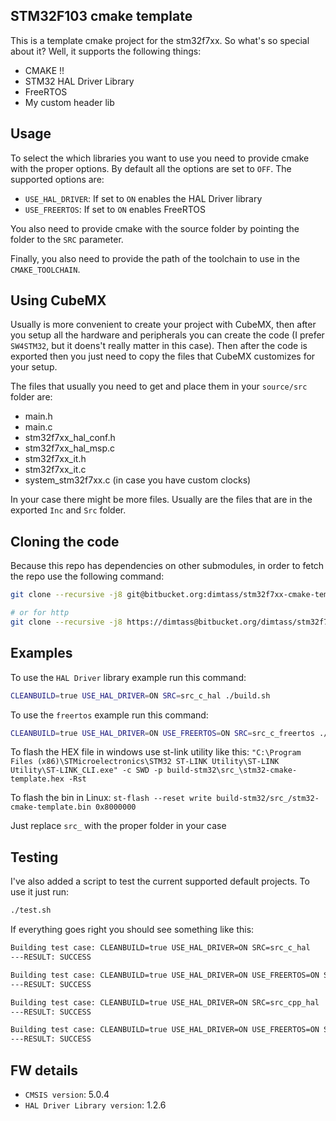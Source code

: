 STM32F103 cmake template
----

This is a template cmake project for the stm32f7xx. So what's
so special about it? Well, it supports the following things:

* CMAKE !!
* STM32 HAL Driver Library
* FreeRTOS
* My custom header lib

## Usage

To select the which libraries you want to use you need to provide
cmake with the proper options. By default all the options are set
to `OFF`. The supported options are:

* `USE_HAL_DRIVER`: If set to `ON` enables the HAL Driver library
* `USE_FREERTOS`: If set to `ON` enables FreeRTOS

You also need to provide cmake with the source folder by pointing
the folder to the `SRC` parameter.

Finally, you also need to provide the path of the toolchain to
use in the `CMAKE_TOOLCHAIN`.

## Using CubeMX
Usually is more convenient to create your project with CubeMX,
then after you setup all the hardware and peripherals you can create
the code (I prefer `SW4STM32`, but it doens't really matter in this case).
Then after the code is exported then you just need to copy the files
that CubeMX customizes for your setup.

The files that usually you need to get and place them in your
`source/src` folder are:

* main.h
* main.c
* stm32f7xx_hal_conf.h
* stm32f7xx_hal_msp.c
* stm32f7xx_it.h
* stm32f7xx_it.c
* system_stm32f7xx.c (in case you have custom clocks)

In your case there might be more files. Usually are the files
that are in the exported `Inc` and `Src` folder.


## Cloning the code
Because this repo has dependencies on other submodules, in order to
fetch the repo use the following command:

```sh
git clone --recursive -j8 git@bitbucket.org:dimtass/stm32f7xx-cmake-template.git

# or for http
git clone --recursive -j8 https://dimtass@bitbucket.org/dimtass/stm32f7xx-cmake-template.git
```

## Examples
To use the `HAL Driver` library example run this command:
```sh
CLEANBUILD=true USE_HAL_DRIVER=ON SRC=src_c_hal ./build.sh
```

To use the `freertos` example run this command:
```sh
CLEANBUILD=true USE_HAL_DRIVER=ON USE_FREERTOS=ON SRC=src_c_freertos ./build.sh
```

To flash the HEX file in windows use st-link utility like this:
```"C:\Program Files (x86)\STMicroelectronics\STM32 ST-LINK Utility\ST-LINK Utility\ST-LINK_CLI.exe" -c SWD -p build-stm32\src_\stm32-cmake-template.hex -Rst```

To flash the bin in Linux:
```st-flash --reset write build-stm32/src_/stm32-cmake-template.bin 0x8000000```

Just replace `src_` with the proper folder in your case

## Testing
I've also added a script to test the current supported default projects.
To use it just run:

```sh
./test.sh
```

If everything goes right you should see something like this:

```sh
Building test case: CLEANBUILD=true USE_HAL_DRIVER=ON SRC=src_c_hal
---RESULT: SUCCESS

Building test case: CLEANBUILD=true USE_HAL_DRIVER=ON USE_FREERTOS=ON SRC=src_c_freertos
---RESULT: SUCCESS

Building test case: CLEANBUILD=true USE_HAL_DRIVER=ON SRC=src_cpp_hal
---RESULT: SUCCESS

Building test case: CLEANBUILD=true USE_HAL_DRIVER=ON USE_FREERTOS=ON SRC=src_cpp_freertos
---RESULT: SUCCESS
```

## FW details
* `CMSIS version`: 5.0.4
* `HAL Driver Library version`: 1.2.6

